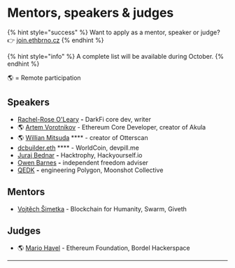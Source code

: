 # Mentors, speakers & judges

{% hint style="success" %}
Want to apply as a mentor, speaker or judge? 👉 [join.ethbrno.cz](https://join.ethbrno.cz/)
{% endhint %}

{% hint style="info" %}
A complete list will be available during October.
{% endhint %}

🌎  = Remote participation

## Speakers

* [Rachel-Rose O'Leary](https://twitter.com/lunar\_mining) **-** DarkFi core dev, writer
* 🌎 [Artem Vorotnikov](https://twitter.com/vorot93) - Ethereum Core Developer, creator of Akula
* 🌎 [Willian Mitsuda](https://twitter.com/wmitsuda) **** - creator of Otterscan
* [dcbuilder.eth](https://twitter.com/DCbuild3r) **** - WorldCoin, devpill.me
* [Juraj Bednar](https://twitter.com/jurbed) **-** Hacktrophy, Hackyourself.io
* [Owen Barnes](https://twitter.com/temporalwave) **-** independent freedom adviser
* [QEDK](https://twitter.com/qedk\_) **-** engineering Polygon, Moonshot Collective

## Mentors

* [Vojtěch Šimetka](https://twitter.com/vojtechsimetka) - Blockchain for Humanity, Swarm, Giveth

## Judges

* 🌎 [Mario Havel](https://twitter.com/TMIYChao) - Ethereum Foundation, Bordel Hackerspace

****

